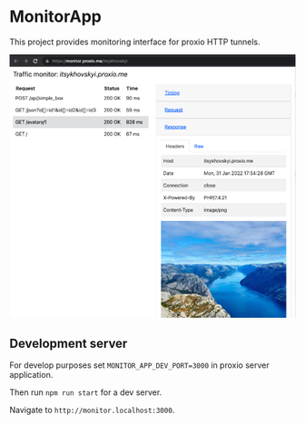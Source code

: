 # MonitorApp

This project provides monitoring interface for proxio HTTP tunnels.

![](../src/monitor/public/img2.png)

## Development server

For develop purposes set `MONITOR_APP_DEV_PORT=3000` in proxio server application.

Then run `npm run start` for a dev server.

Navigate to `http://monitor.localhost:3000`.
